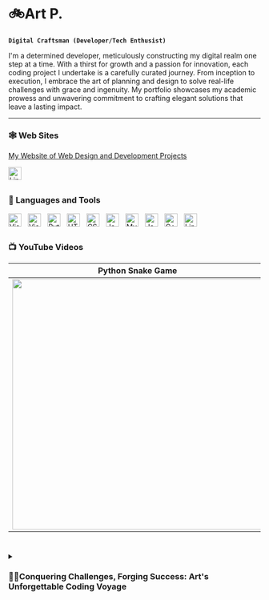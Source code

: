 # 🚲Art P.

**`Digital Craftsman (Developer/Tech Enthusist)`**

I'm a determined developer, meticulously constructing my digital realm one step at a time. With a thirst for growth and a passion for innovation, each coding project I undertake is a carefully curated journey. From inception to execution, I embrace the art of planning and design to solve real-life challenges with grace and ingenuity. My portfolio showcases my academic prowess and unwavering commitment to crafting elegant solutions that leave a lasting impact. 

---
### 🕸️ Web Sites
[My Website of Web Design and Development Projects](https://arts-incredible-website.netlify.app/index.html)

[<img align="left" alt="LinkedIn" width="26em" src="https://cdn.jsdelivr.net/gh/devicons/devicon/icons/linkedin/linkedin-original.svg" style="padding-right:10px;" title="LinkedIn"/>](https://www.linkedin.com/in/apalmer87/)

</br>

#
### 🧰 Languages and Tools

<img align="left" alt="Visual Studio" width="26px" src="https://cdn.jsdelivr.net/gh/devicons/devicon/icons/visualstudio/visualstudio-plain.svg" style="padding-right:10px;" title="Visual Studio"/>
<img align="left" alt="Visual Studio Code" width="26px" src="https://cdn.jsdelivr.net/gh/devicons/devicon/icons/vscode/vscode-original.svg" style="padding-right:10px;" title="Visual Studio Code"/>
<img align="left" alt="Python" width="26px" src="https://cdn.jsdelivr.net/gh/devicons/devicon/icons/python/python-original.svg" style="padding-right:10px;" title="Python" />
<img align="left" alt="HTML5" width="26px" src="https://cdn.jsdelivr.net/gh/devicons/devicon/icons/html5/html5-original.svg" style="padding-right:10px;" title="HTML5" />
<img align="left" alt="CSS3" width="26px" src="https://cdn.jsdelivr.net/gh/devicons/devicon/icons/css3/css3-original.svg" style="padding-right:10px;" title="CSS3" /> 
<img align="left" alt="JavaScript" width="26px" src="https://cdn.jsdelivr.net/gh/devicons/devicon/icons/javascript/javascript-original.svg" style="padding-right:10px;" title="JavaScript" />
<img align="left" alt="MySQL" width="26px" src="https://cdn.jsdelivr.net/gh/devicons/devicon/icons/mysql/mysql-original.svg" style="padding-right:10px;" title="MySQL" />
<img align="left" alt="Java" width="26px" src="https://cdn.jsdelivr.net/gh/devicons/devicon/icons/java/java-original.svg" style="padding-right:10px;" title="Java" />
<img align="left" alt="C++" width="26px" src="https://cdn.jsdelivr.net/gh/devicons/devicon/icons/cplusplus/cplusplus-original.svg" style="padding-right:10px;" title="C++" />
<img align="left" alt="Linux" width="26px" src="https://cdn.jsdelivr.net/gh/devicons/devicon/icons/linux/linux-original.svg" style="padding-right:10px;" title="Linux" />
<br/>

#

### 📺 YouTube Videos

| Python Snake Game | C++ Snake Game |
|:-----------------:|:--------------:|
|[<img src="https://img.youtube.com/vi/EuaQ19jOen4/0.jpg" width="500em">](https://www.youtube.com/watch?v=EuaQ19jOen4)|[<img src="https://img.youtube.com/vi/3dx6hMa7hYY/0.jpg" width="500em">](https://www.youtube.com/watch?v=3dx6hMa7hYY)|


<!--
implement below once status improves

![Arts's GitHub stats](https://github-readme-stats.vercel.app/api?username=apalm87&theme=dark&show_icons=true)
-->

#

<details>
  <summary><h3>👨‍💻Conquering Challenges, Forging Success: Art's Unforgettable Coding Voyage</h3></summary>
  <p>From the earliest days of my childhood, I found unbridled joy in the art of creation. Whether it was fashioning macaroni masterpieces, sketching imaginative worlds, constructing intricate structures with Legos, or delving into the realm of coding to bring my own games to life, my passion for bringing ideas to fruition has always burned within me.
</p>

<p>
While my coding journey commenced in high school, where I first ventured into the realm of Visual Basic, HTML, and CSS, the path I chose after graduation led me down a divergent road of electronics repair. Yet, in a serendipitous turn of events, I was irresistibly drawn into the captivating realm of information technology, owing to the prevalence of computers within virtually all electronic devices. I spent several years engrossed in the realm of Electronics and IT work, honing my skills and expanding my knowledge.
  </p>
  
During my tireless pursuit of enhancing my IT prowess, a serendipitous encounter forever altered the trajectory of my journey. Python, an enchanting language, crossed my path and I embraced its charm with fervor. Embarking on a self-taught exploration of Python projects, I rediscovered the profound pleasure of creating things anew. It was an awakening, reigniting the fire within me.

<p>
The transition to my current pursuit was not without its obstacles. Following a layoff from my previous IT position, I made the resolute decision to chart a new course as a programmer, rekindling my ardent love for coding. Equipped with invaluable transferable skills gleaned from my experiences in electronic repair and IT, I embraced coding as an immersive, full-time adventure.
  </p>

Amidst my odyssey of crafting software marvels, I have earned a Programming Essentials Certificate, a testament to my unwavering commitment to honing my craft. Simultaneously, I find myself steadfastly engaged in the pursuit of a bachelor's degree, further fortifying my knowledge and capabilities.

<p>
Within the vast realm of technology, several fields beckon to me with magnetic allure. The captivating domains of AI, blockchain, video games, VR/AR, cybersecurity, and data science have captured my imagination, and I am ever eager to explore their depths. Furthermore, the dream of one day bringing my own mobile app into existence glimmers on the horizon, a testament to my unwavering ambition and limitless creativity.
  </p>

  <p>
Beyond the ethereal realm of coding, a realm where dreams manifest as lines of code, I find solace and joy in the company of my child. Together, we revel in the magic of life, cherishing precious moments and crafting memories. Moreover, my love for the great outdoors beckons me, and I readily answer the call. Engaging in exhilarating activities such as biking, kayaking, swimming, and hiking imbues my spirit with renewed vigor, fueling my boundless passion for both creation and adventure.
    <p/>

<!---
apalm87/apalm87 is a ✨ special ✨ repository because its `README.md` (this file) appears on your GitHub profile.
You can click the Preview link to take a look at your changes.
--->
